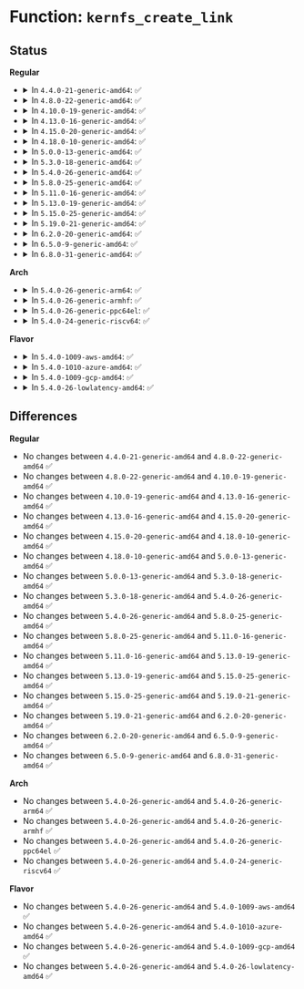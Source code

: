 # Function: <code>kernfs_create_link</code>

## Status
<b>Regular</b>
<ul>
<li>
<details>
<summary>In <code>4.4.0-21-generic-amd64</code>: ✅</summary>

```c
struct kernfs_node * kernfs_create_link(struct kernfs_node * parent, const char * name, struct kernfs_node * target)
```

```json
{
  "name": "kernfs_create_link",
  "collision_type": "Unique Global",
  "inline_type": "No",
  "funcs": [
    {
      "addr": 18446744071581516560,
      "name": "kernfs_create_link",
      "external": true,
      "loc": "fs/kernfs/symlink.c:25",
      "file": "fs/kernfs/symlink.c",
      "inline": "seen, unknown",
      "caller_inline": [],
      "caller_func": [
        "fs/sysfs/group.c:__compat_only_sysfs_link_entry_to_kobj"
      ]
    }
  ],
  "symbols": [
    {
      "addr": 18446744071581516560,
      "name": "kernfs_create_link",
      "section": ".text",
      "bind": "STB_GLOBAL",
      "size": 117
    }
  ]
}
```
</details>
</li>
<li>
<details>
<summary>In <code>4.8.0-22-generic-amd64</code>: ✅</summary>

```c
struct kernfs_node * kernfs_create_link(struct kernfs_node * parent, const char * name, struct kernfs_node * target)
```

```json
{
  "name": "kernfs_create_link",
  "collision_type": "Unique Global",
  "inline_type": "No",
  "funcs": [
    {
      "addr": 18446744071581702496,
      "name": "kernfs_create_link",
      "external": true,
      "loc": "fs/kernfs/symlink.c:25",
      "file": "fs/kernfs/symlink.c",
      "inline": "seen, unknown",
      "caller_inline": [],
      "caller_func": [
        "fs/sysfs/group.c:__compat_only_sysfs_link_entry_to_kobj"
      ]
    }
  ],
  "symbols": [
    {
      "addr": 18446744071581702496,
      "name": "kernfs_create_link",
      "section": ".text",
      "bind": "STB_GLOBAL",
      "size": 116
    }
  ]
}
```
</details>
</li>
<li>
<details>
<summary>In <code>4.10.0-19-generic-amd64</code>: ✅</summary>

```c
struct kernfs_node * kernfs_create_link(struct kernfs_node * parent, const char * name, struct kernfs_node * target)
```

```json
{
  "name": "kernfs_create_link",
  "collision_type": "Unique Global",
  "inline_type": "No",
  "funcs": [
    {
      "addr": 18446744071581790368,
      "name": "kernfs_create_link",
      "external": true,
      "loc": "fs/kernfs/symlink.c:25",
      "file": "fs/kernfs/symlink.c",
      "inline": "seen, unknown",
      "caller_inline": [],
      "caller_func": [
        "fs/sysfs/group.c:__compat_only_sysfs_link_entry_to_kobj"
      ]
    }
  ],
  "symbols": [
    {
      "addr": 18446744071581790368,
      "name": "kernfs_create_link",
      "section": ".text",
      "bind": "STB_GLOBAL",
      "size": 116
    }
  ]
}
```
</details>
</li>
<li>
<details>
<summary>In <code>4.13.0-16-generic-amd64</code>: ✅</summary>

```c
struct kernfs_node * kernfs_create_link(struct kernfs_node * parent, const char * name, struct kernfs_node * target)
```

```json
{
  "name": "kernfs_create_link",
  "collision_type": "Unique Global",
  "inline_type": "No",
  "funcs": [
    {
      "addr": 18446744071581845472,
      "name": "kernfs_create_link",
      "external": true,
      "loc": "fs/kernfs/symlink.c:25",
      "file": "fs/kernfs/symlink.c",
      "inline": "seen, unknown",
      "caller_inline": [],
      "caller_func": [
        "fs/sysfs/group.c:__compat_only_sysfs_link_entry_to_kobj"
      ]
    }
  ],
  "symbols": [
    {
      "addr": 18446744071581845472,
      "name": "kernfs_create_link",
      "section": ".text",
      "bind": "STB_GLOBAL",
      "size": 137
    }
  ]
}
```
</details>
</li>
<li>
<details>
<summary>In <code>4.15.0-20-generic-amd64</code>: ✅</summary>

```c
struct kernfs_node * kernfs_create_link(struct kernfs_node * parent, const char * name, struct kernfs_node * target)
```

```json
{
  "name": "kernfs_create_link",
  "collision_type": "Unique Global",
  "inline_type": "No",
  "funcs": [
    {
      "addr": 18446744071581995200,
      "name": "kernfs_create_link",
      "external": true,
      "loc": "fs/kernfs/symlink.c:25",
      "file": "fs/kernfs/symlink.c",
      "inline": "seen, unknown",
      "caller_inline": [],
      "caller_func": [
        "fs/sysfs/group.c:__compat_only_sysfs_link_entry_to_kobj"
      ]
    }
  ],
  "symbols": [
    {
      "addr": 18446744071581995200,
      "name": "kernfs_create_link",
      "section": ".text",
      "bind": "STB_GLOBAL",
      "size": 137
    }
  ]
}
```
</details>
</li>
<li>
<details>
<summary>In <code>4.18.0-10-generic-amd64</code>: ✅</summary>

```c
struct kernfs_node * kernfs_create_link(struct kernfs_node * parent, const char * name, struct kernfs_node * target)
```

```json
{
  "name": "kernfs_create_link",
  "collision_type": "Unique Global",
  "inline_type": "No",
  "funcs": [
    {
      "addr": 18446744071582182784,
      "name": "kernfs_create_link",
      "external": true,
      "loc": "fs/kernfs/symlink.c:26",
      "file": "fs/kernfs/symlink.c",
      "inline": "seen, unknown",
      "caller_inline": [],
      "caller_func": [
        "fs/sysfs/group.c:__compat_only_sysfs_link_entry_to_kobj"
      ]
    }
  ],
  "symbols": [
    {
      "addr": 18446744071582182784,
      "name": "kernfs_create_link",
      "section": ".text",
      "bind": "STB_GLOBAL",
      "size": 161
    }
  ]
}
```
</details>
</li>
<li>
<details>
<summary>In <code>5.0.0-13-generic-amd64</code>: ✅</summary>

```c
struct kernfs_node * kernfs_create_link(struct kernfs_node * parent, const char * name, struct kernfs_node * target)
```

```json
{
  "name": "kernfs_create_link",
  "collision_type": "Unique Global",
  "inline_type": "No",
  "funcs": [
    {
      "addr": 18446744071582277968,
      "name": "kernfs_create_link",
      "external": true,
      "loc": "fs/kernfs/symlink.c:26",
      "file": "fs/kernfs/symlink.c",
      "inline": "seen, unknown",
      "caller_inline": [],
      "caller_func": [
        "fs/sysfs/group.c:__compat_only_sysfs_link_entry_to_kobj"
      ]
    }
  ],
  "symbols": [
    {
      "addr": 18446744071582277968,
      "name": "kernfs_create_link",
      "section": ".text",
      "bind": "STB_GLOBAL",
      "size": 161
    }
  ]
}
```
</details>
</li>
<li>
<details>
<summary>In <code>5.3.0-18-generic-amd64</code>: ✅</summary>

```c
struct kernfs_node * kernfs_create_link(struct kernfs_node * parent, const char * name, struct kernfs_node * target)
```

```json
{
  "name": "kernfs_create_link",
  "collision_type": "Unique Global",
  "inline_type": "No",
  "funcs": [
    {
      "addr": 18446744071582442592,
      "name": "kernfs_create_link",
      "external": true,
      "loc": "fs/kernfs/symlink.c:25",
      "file": "fs/kernfs/symlink.c",
      "inline": "seen, unknown",
      "caller_inline": [],
      "caller_func": [
        "fs/sysfs/group.c:__compat_only_sysfs_link_entry_to_kobj"
      ]
    }
  ],
  "symbols": [
    {
      "addr": 18446744071582442592,
      "name": "kernfs_create_link",
      "section": ".text",
      "bind": "STB_GLOBAL",
      "size": 159
    }
  ]
}
```
</details>
</li>
<li>
<details>
<summary>In <code>5.4.0-26-generic-amd64</code>: ✅</summary>

```c
struct kernfs_node * kernfs_create_link(struct kernfs_node * parent, const char * name, struct kernfs_node * target)
```

```json
{
  "name": "kernfs_create_link",
  "collision_type": "Unique Global",
  "inline_type": "No",
  "funcs": [
    {
      "addr": 18446744071582541328,
      "name": "kernfs_create_link",
      "external": true,
      "loc": "fs/kernfs/symlink.c:25",
      "file": "fs/kernfs/symlink.c",
      "inline": "seen, unknown",
      "caller_inline": [],
      "caller_func": [
        "fs/sysfs/group.c:__compat_only_sysfs_link_entry_to_kobj"
      ]
    }
  ],
  "symbols": [
    {
      "addr": 18446744071582541328,
      "name": "kernfs_create_link",
      "section": ".text",
      "bind": "STB_GLOBAL",
      "size": 159
    }
  ]
}
```
</details>
</li>
<li>
<details>
<summary>In <code>5.8.0-25-generic-amd64</code>: ✅</summary>

```c
struct kernfs_node * kernfs_create_link(struct kernfs_node * parent, const char * name, struct kernfs_node * target)
```

```json
{
  "name": "kernfs_create_link",
  "collision_type": "Unique Global",
  "inline_type": "No",
  "funcs": [
    {
      "addr": 18446744071582847600,
      "name": "kernfs_create_link",
      "external": true,
      "loc": "fs/kernfs/symlink.c:25",
      "file": "fs/kernfs/symlink.c",
      "inline": "seen, unknown",
      "caller_inline": [],
      "caller_func": [
        "fs/sysfs/symlink.c:sysfs_do_create_link_sd",
        "fs/sysfs/group.c:compat_only_sysfs_link_entry_to_kobj"
      ]
    }
  ],
  "symbols": [
    {
      "addr": 18446744071582847600,
      "name": "kernfs_create_link",
      "section": ".text",
      "bind": "STB_GLOBAL",
      "size": 159
    }
  ]
}
```
</details>
</li>
<li>
<details>
<summary>In <code>5.11.0-16-generic-amd64</code>: ✅</summary>

```c
struct kernfs_node * kernfs_create_link(struct kernfs_node * parent, const char * name, struct kernfs_node * target)
```

```json
{
  "name": "kernfs_create_link",
  "collision_type": "Unique Global",
  "inline_type": "No",
  "funcs": [
    {
      "addr": 18446744071582920304,
      "name": "kernfs_create_link",
      "external": true,
      "loc": "fs/kernfs/symlink.c:25",
      "file": "fs/kernfs/symlink.c",
      "inline": "seen, unknown",
      "caller_inline": [],
      "caller_func": [
        "fs/sysfs/symlink.c:sysfs_do_create_link_sd",
        "fs/sysfs/group.c:compat_only_sysfs_link_entry_to_kobj"
      ]
    }
  ],
  "symbols": [
    {
      "addr": 18446744071582920304,
      "name": "kernfs_create_link",
      "section": ".text",
      "bind": "STB_GLOBAL",
      "size": 159
    }
  ]
}
```
</details>
</li>
<li>
<details>
<summary>In <code>5.13.0-19-generic-amd64</code>: ✅</summary>

```c
struct kernfs_node * kernfs_create_link(struct kernfs_node * parent, const char * name, struct kernfs_node * target)
```

```json
{
  "name": "kernfs_create_link",
  "collision_type": "Unique Global",
  "inline_type": "No",
  "funcs": [
    {
      "addr": 18446744071582947968,
      "name": "kernfs_create_link",
      "external": true,
      "loc": "fs/kernfs/symlink.c:25",
      "file": "fs/kernfs/symlink.c",
      "inline": "seen, unknown",
      "caller_inline": [],
      "caller_func": [
        "fs/sysfs/symlink.c:sysfs_do_create_link_sd",
        "fs/sysfs/group.c:compat_only_sysfs_link_entry_to_kobj"
      ]
    }
  ],
  "symbols": [
    {
      "addr": 18446744071582947968,
      "name": "kernfs_create_link",
      "section": ".text",
      "bind": "STB_GLOBAL",
      "size": 159
    }
  ]
}
```
</details>
</li>
<li>
<details>
<summary>In <code>5.15.0-25-generic-amd64</code>: ✅</summary>

```c
struct kernfs_node * kernfs_create_link(struct kernfs_node * parent, const char * name, struct kernfs_node * target)
```

```json
{
  "name": "kernfs_create_link",
  "collision_type": "Unique Global",
  "inline_type": "No",
  "funcs": [
    {
      "addr": 18446744071583283184,
      "name": "kernfs_create_link",
      "external": true,
      "loc": "fs/kernfs/symlink.c:25",
      "file": "fs/kernfs/symlink.c",
      "inline": "seen, unknown",
      "caller_inline": [],
      "caller_func": [
        "fs/sysfs/symlink.c:sysfs_do_create_link_sd",
        "fs/sysfs/group.c:compat_only_sysfs_link_entry_to_kobj"
      ]
    }
  ],
  "symbols": [
    {
      "addr": 18446744071583283184,
      "name": "kernfs_create_link",
      "section": ".text",
      "bind": "STB_GLOBAL",
      "size": 159
    }
  ]
}
```
</details>
</li>
<li>
<details>
<summary>In <code>5.19.0-21-generic-amd64</code>: ✅</summary>

```c
struct kernfs_node * kernfs_create_link(struct kernfs_node * parent, const char * name, struct kernfs_node * target)
```

```json
{
  "name": "kernfs_create_link",
  "collision_type": "Unique Global",
  "inline_type": "No",
  "funcs": [
    {
      "addr": 18446744071583787744,
      "name": "kernfs_create_link",
      "external": true,
      "loc": "fs/kernfs/symlink.c:25",
      "file": "fs/kernfs/symlink.c",
      "inline": "seen, unknown",
      "caller_inline": [],
      "caller_func": [
        "fs/sysfs/symlink.c:sysfs_do_create_link_sd",
        "fs/sysfs/group.c:compat_only_sysfs_link_entry_to_kobj"
      ]
    }
  ],
  "symbols": [
    {
      "addr": 18446744071583787744,
      "name": "kernfs_create_link",
      "section": ".text",
      "bind": "STB_GLOBAL",
      "size": 221
    }
  ]
}
```
</details>
</li>
<li>
<details>
<summary>In <code>6.2.0-20-generic-amd64</code>: ✅</summary>

```c
struct kernfs_node * kernfs_create_link(struct kernfs_node * parent, const char * name, struct kernfs_node * target)
```

```json
{
  "name": "kernfs_create_link",
  "collision_type": "Unique Global",
  "inline_type": "No",
  "funcs": [
    {
      "addr": 18446744071584407008,
      "name": "kernfs_create_link",
      "external": true,
      "loc": "fs/kernfs/symlink.c:25",
      "file": "fs/kernfs/symlink.c",
      "inline": "seen, unknown",
      "caller_inline": [],
      "caller_func": [
        "fs/sysfs/symlink.c:sysfs_do_create_link_sd",
        "fs/sysfs/group.c:compat_only_sysfs_link_entry_to_kobj"
      ]
    }
  ],
  "symbols": [
    {
      "addr": 18446744071584407008,
      "name": "kernfs_create_link",
      "section": ".text",
      "bind": "STB_GLOBAL",
      "size": 221
    }
  ]
}
```
</details>
</li>
<li>
<details>
<summary>In <code>6.5.0-9-generic-amd64</code>: ✅</summary>

```c
struct kernfs_node * kernfs_create_link(struct kernfs_node * parent, const char * name, struct kernfs_node * target)
```

```json
{
  "name": "kernfs_create_link",
  "collision_type": "Unique Global",
  "inline_type": "No",
  "funcs": [
    {
      "addr": 18446744071584635552,
      "name": "kernfs_create_link",
      "external": true,
      "loc": "fs/kernfs/symlink.c:25",
      "file": "fs/kernfs/symlink.c",
      "inline": "seen, unknown",
      "caller_inline": [],
      "caller_func": [
        "fs/sysfs/symlink.c:sysfs_do_create_link_sd",
        "fs/sysfs/group.c:compat_only_sysfs_link_entry_to_kobj"
      ]
    }
  ],
  "symbols": [
    {
      "addr": 18446744071584635552,
      "name": "kernfs_create_link",
      "section": ".text",
      "bind": "STB_GLOBAL",
      "size": 221
    }
  ]
}
```
</details>
</li>
<li>
<details>
<summary>In <code>6.8.0-31-generic-amd64</code>: ✅</summary>

```c
struct kernfs_node * kernfs_create_link(struct kernfs_node * parent, const char * name, struct kernfs_node * target)
```

```json
{
  "name": "kernfs_create_link",
  "collision_type": "Unique Global",
  "inline_type": "No",
  "funcs": [
    {
      "addr": 18446744071584867712,
      "name": "kernfs_create_link",
      "external": true,
      "loc": "fs/kernfs/symlink.c:25",
      "file": "fs/kernfs/symlink.c",
      "inline": "seen, unknown",
      "caller_inline": [],
      "caller_func": [
        "fs/sysfs/symlink.c:sysfs_do_create_link_sd",
        "fs/sysfs/group.c:compat_only_sysfs_link_entry_to_kobj"
      ]
    }
  ],
  "symbols": [
    {
      "addr": 18446744071584867712,
      "name": "kernfs_create_link",
      "section": ".text",
      "bind": "STB_GLOBAL",
      "size": 221
    }
  ]
}
```
</details>
</li>
</ul>
<b>Arch</b>
<ul>
<li>
<details>
<summary>In <code>5.4.0-26-generic-arm64</code>: ✅</summary>

```c
struct kernfs_node * kernfs_create_link(struct kernfs_node * parent, const char * name, struct kernfs_node * target)
```

```json
{
  "name": "kernfs_create_link",
  "collision_type": "Unique Global",
  "inline_type": "No",
  "funcs": [
    {
      "addr": 18446603336494178488,
      "name": "kernfs_create_link",
      "external": true,
      "loc": "fs/kernfs/symlink.c:25",
      "file": "fs/kernfs/symlink.c",
      "inline": "seen, unknown",
      "caller_inline": [],
      "caller_func": [
        "fs/sysfs/group.c:__compat_only_sysfs_link_entry_to_kobj"
      ]
    }
  ],
  "symbols": [
    {
      "addr": 18446603336494178488,
      "name": "kernfs_create_link",
      "section": ".text",
      "bind": "STB_GLOBAL",
      "size": 204
    }
  ]
}
```
</details>
</li>
<li>
<details>
<summary>In <code>5.4.0-26-generic-armhf</code>: ✅</summary>

```c
struct kernfs_node * kernfs_create_link(struct kernfs_node * parent, const char * name, struct kernfs_node * target)
```

```json
{
  "name": "kernfs_create_link",
  "collision_type": "Unique Global",
  "inline_type": "No",
  "funcs": [
    {
      "addr": 3227615660,
      "name": "kernfs_create_link",
      "external": true,
      "loc": "fs/kernfs/symlink.c:25",
      "file": "fs/kernfs/symlink.c",
      "inline": "seen, unknown",
      "caller_inline": [],
      "caller_func": [
        "fs/sysfs/symlink.c:sysfs_do_create_link_sd",
        "fs/sysfs/group.c:__compat_only_sysfs_link_entry_to_kobj"
      ]
    }
  ],
  "symbols": [
    {
      "addr": 3227615660,
      "name": "kernfs_create_link",
      "section": ".text",
      "bind": "STB_GLOBAL",
      "size": 184
    }
  ]
}
```
</details>
</li>
<li>
<details>
<summary>In <code>5.4.0-26-generic-ppc64el</code>: ✅</summary>

```c
struct kernfs_node * kernfs_create_link(struct kernfs_node * parent, const char * name, struct kernfs_node * target)
```

```json
{
  "name": "kernfs_create_link",
  "collision_type": "Unique Global",
  "inline_type": "No",
  "funcs": [
    {
      "addr": 13835058055287864704,
      "name": "kernfs_create_link",
      "external": true,
      "loc": "fs/kernfs/symlink.c:25",
      "file": "fs/kernfs/symlink.c",
      "inline": "seen, unknown",
      "caller_inline": [],
      "caller_func": [
        "fs/sysfs/group.c:__compat_only_sysfs_link_entry_to_kobj"
      ]
    }
  ],
  "symbols": [
    {
      "addr": 13835058055287864704,
      "name": "kernfs_create_link",
      "section": ".text",
      "bind": "STB_GLOBAL",
      "size": 316
    }
  ]
}
```
</details>
</li>
<li>
<details>
<summary>In <code>5.4.0-24-generic-riscv64</code>: ✅</summary>

```c
struct kernfs_node * kernfs_create_link(struct kernfs_node * parent, const char * name, struct kernfs_node * target)
```

```json
{
  "name": "kernfs_create_link",
  "collision_type": "Unique Global",
  "inline_type": "No",
  "funcs": [
    {
      "addr": 18446743936273644046,
      "name": "kernfs_create_link",
      "external": true,
      "loc": "fs/kernfs/symlink.c:25",
      "file": "fs/kernfs/symlink.c",
      "inline": "seen, unknown",
      "caller_inline": [],
      "caller_func": [
        "fs/sysfs/group.c:__compat_only_sysfs_link_entry_to_kobj"
      ]
    }
  ],
  "symbols": [
    {
      "addr": 18446743936273644046,
      "name": "kernfs_create_link",
      "section": ".text",
      "bind": "STB_GLOBAL",
      "size": 174
    }
  ]
}
```
</details>
</li>
</ul>
<b>Flavor</b>
<ul>
<li>
<details>
<summary>In <code>5.4.0-1009-aws-amd64</code>: ✅</summary>

```c
struct kernfs_node * kernfs_create_link(struct kernfs_node * parent, const char * name, struct kernfs_node * target)
```

```json
{
  "name": "kernfs_create_link",
  "collision_type": "Unique Global",
  "inline_type": "No",
  "funcs": [
    {
      "addr": 18446744071582510064,
      "name": "kernfs_create_link",
      "external": true,
      "loc": "fs/kernfs/symlink.c:25",
      "file": "fs/kernfs/symlink.c",
      "inline": "seen, unknown",
      "caller_inline": [],
      "caller_func": [
        "fs/sysfs/group.c:__compat_only_sysfs_link_entry_to_kobj"
      ]
    }
  ],
  "symbols": [
    {
      "addr": 18446744071582510064,
      "name": "kernfs_create_link",
      "section": ".text",
      "bind": "STB_GLOBAL",
      "size": 159
    }
  ]
}
```
</details>
</li>
<li>
<details>
<summary>In <code>5.4.0-1010-azure-amd64</code>: ✅</summary>

```c
struct kernfs_node * kernfs_create_link(struct kernfs_node * parent, const char * name, struct kernfs_node * target)
```

```json
{
  "name": "kernfs_create_link",
  "collision_type": "Unique Global",
  "inline_type": "No",
  "funcs": [
    {
      "addr": 18446744071582447232,
      "name": "kernfs_create_link",
      "external": true,
      "loc": "fs/kernfs/symlink.c:25",
      "file": "fs/kernfs/symlink.c",
      "inline": "seen, unknown",
      "caller_inline": [],
      "caller_func": [
        "fs/sysfs/group.c:__compat_only_sysfs_link_entry_to_kobj"
      ]
    }
  ],
  "symbols": [
    {
      "addr": 18446744071582447232,
      "name": "kernfs_create_link",
      "section": ".text",
      "bind": "STB_GLOBAL",
      "size": 159
    }
  ]
}
```
</details>
</li>
<li>
<details>
<summary>In <code>5.4.0-1009-gcp-amd64</code>: ✅</summary>

```c
struct kernfs_node * kernfs_create_link(struct kernfs_node * parent, const char * name, struct kernfs_node * target)
```

```json
{
  "name": "kernfs_create_link",
  "collision_type": "Unique Global",
  "inline_type": "No",
  "funcs": [
    {
      "addr": 18446744071582500544,
      "name": "kernfs_create_link",
      "external": true,
      "loc": "fs/kernfs/symlink.c:25",
      "file": "fs/kernfs/symlink.c",
      "inline": "seen, unknown",
      "caller_inline": [],
      "caller_func": [
        "fs/sysfs/group.c:__compat_only_sysfs_link_entry_to_kobj"
      ]
    }
  ],
  "symbols": [
    {
      "addr": 18446744071582500544,
      "name": "kernfs_create_link",
      "section": ".text",
      "bind": "STB_GLOBAL",
      "size": 159
    }
  ]
}
```
</details>
</li>
<li>
<details>
<summary>In <code>5.4.0-26-lowlatency-amd64</code>: ✅</summary>

```c
struct kernfs_node * kernfs_create_link(struct kernfs_node * parent, const char * name, struct kernfs_node * target)
```

```json
{
  "name": "kernfs_create_link",
  "collision_type": "Unique Global",
  "inline_type": "No",
  "funcs": [
    {
      "addr": 18446744071582581152,
      "name": "kernfs_create_link",
      "external": true,
      "loc": "fs/kernfs/symlink.c:25",
      "file": "fs/kernfs/symlink.c",
      "inline": "seen, unknown",
      "caller_inline": [],
      "caller_func": [
        "fs/sysfs/group.c:__compat_only_sysfs_link_entry_to_kobj"
      ]
    }
  ],
  "symbols": [
    {
      "addr": 18446744071582581152,
      "name": "kernfs_create_link",
      "section": ".text",
      "bind": "STB_GLOBAL",
      "size": 159
    }
  ]
}
```
</details>
</li>
</ul>

## Differences
<b>Regular</b>
<ul>
<li>
No changes between <code>4.4.0-21-generic-amd64</code> and <code>4.8.0-22-generic-amd64</code> ✅
</li>
<li>
No changes between <code>4.8.0-22-generic-amd64</code> and <code>4.10.0-19-generic-amd64</code> ✅
</li>
<li>
No changes between <code>4.10.0-19-generic-amd64</code> and <code>4.13.0-16-generic-amd64</code> ✅
</li>
<li>
No changes between <code>4.13.0-16-generic-amd64</code> and <code>4.15.0-20-generic-amd64</code> ✅
</li>
<li>
No changes between <code>4.15.0-20-generic-amd64</code> and <code>4.18.0-10-generic-amd64</code> ✅
</li>
<li>
No changes between <code>4.18.0-10-generic-amd64</code> and <code>5.0.0-13-generic-amd64</code> ✅
</li>
<li>
No changes between <code>5.0.0-13-generic-amd64</code> and <code>5.3.0-18-generic-amd64</code> ✅
</li>
<li>
No changes between <code>5.3.0-18-generic-amd64</code> and <code>5.4.0-26-generic-amd64</code> ✅
</li>
<li>
No changes between <code>5.4.0-26-generic-amd64</code> and <code>5.8.0-25-generic-amd64</code> ✅
</li>
<li>
No changes between <code>5.8.0-25-generic-amd64</code> and <code>5.11.0-16-generic-amd64</code> ✅
</li>
<li>
No changes between <code>5.11.0-16-generic-amd64</code> and <code>5.13.0-19-generic-amd64</code> ✅
</li>
<li>
No changes between <code>5.13.0-19-generic-amd64</code> and <code>5.15.0-25-generic-amd64</code> ✅
</li>
<li>
No changes between <code>5.15.0-25-generic-amd64</code> and <code>5.19.0-21-generic-amd64</code> ✅
</li>
<li>
No changes between <code>5.19.0-21-generic-amd64</code> and <code>6.2.0-20-generic-amd64</code> ✅
</li>
<li>
No changes between <code>6.2.0-20-generic-amd64</code> and <code>6.5.0-9-generic-amd64</code> ✅
</li>
<li>
No changes between <code>6.5.0-9-generic-amd64</code> and <code>6.8.0-31-generic-amd64</code> ✅
</li>
</ul>
<b>Arch</b>
<ul>
<li>
No changes between <code>5.4.0-26-generic-amd64</code> and <code>5.4.0-26-generic-arm64</code> ✅
</li>
<li>
No changes between <code>5.4.0-26-generic-amd64</code> and <code>5.4.0-26-generic-armhf</code> ✅
</li>
<li>
No changes between <code>5.4.0-26-generic-amd64</code> and <code>5.4.0-26-generic-ppc64el</code> ✅
</li>
<li>
No changes between <code>5.4.0-26-generic-amd64</code> and <code>5.4.0-24-generic-riscv64</code> ✅
</li>
</ul>
<b>Flavor</b>
<ul>
<li>
No changes between <code>5.4.0-26-generic-amd64</code> and <code>5.4.0-1009-aws-amd64</code> ✅
</li>
<li>
No changes between <code>5.4.0-26-generic-amd64</code> and <code>5.4.0-1010-azure-amd64</code> ✅
</li>
<li>
No changes between <code>5.4.0-26-generic-amd64</code> and <code>5.4.0-1009-gcp-amd64</code> ✅
</li>
<li>
No changes between <code>5.4.0-26-generic-amd64</code> and <code>5.4.0-26-lowlatency-amd64</code> ✅
</li>
</ul>
